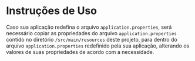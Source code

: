 Instruções de Uso
=================

Caso sua aplicação redefina o arquivo `application.properties`, será necessário copiar as propriedades do 
arquivo `application.properties` contido no diretório `/src/main/resources` deste projeto, para dentro 
do arquivo `application.properties` redefinido pela sua aplicação, alterando os valores de suas propriedades 
de acordo com a necessidade.